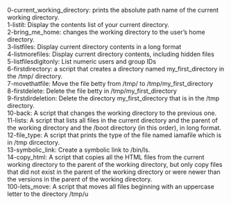 0-current_working_directory: prints the absolute path name of the current working directory.  
1-listit: Display the contents list of your current directory.  
2-bring_me_home: changes the working directory to the user’s home directory.  
3-listfiles: Display current directory contents in a long format  
4-listmorefiles: Display current directory contents, including hidden files  
5-listfilesdigitonly: List numeric users and group IDs  
6-firstdirectory: a script that creates a directory named my_first_directory in the /tmp/ directory.  
7-movethatfile: Move the file betty from /tmp/ to /tmp/my_first_directory  
8-firstdelete: Delete the file betty in /tmp/my_first_directory  
9-firstdirdeletion: Delete the directory my_first_directory that is in the /tmp directory.  
10-back: A script that changes the working directory to the previous one.  
11-lists: A script that lists all files in the current directory and the parent of the working directory and the /boot directory (in this order), in long format.  
12-file_type: A script that prints the type of the file named iamafile which is in /tmp dircectory.  
13-symbolic_link: Create a symbolic link to /bin/ls.  
14-copy_html: A script that copies all the HTML files from the current working directory to the parent of the working directory, but only copy files that did not exist in the parent of the working directory or were newer than the versions in the parent of the working directory.  
100-lets_move: A script that moves all files beginning with an uppercase letter to the directory /tmp/u

